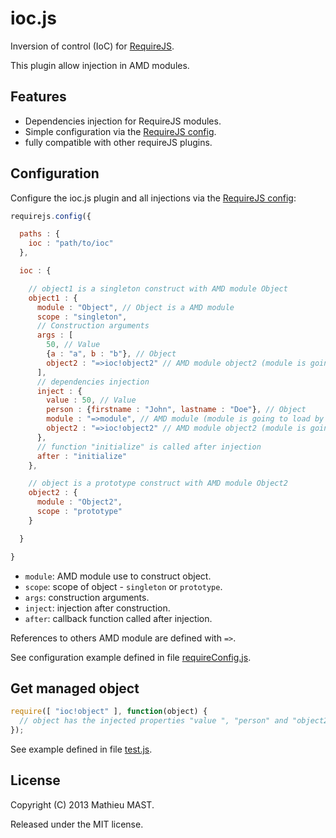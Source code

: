 # ioc.js

Inversion of control (IoC) for [RequireJS](http://requirejs.org/).

This plugin allow injection in AMD modules.

## Features

* Dependencies injection for RequireJS modules.
* Simple configuration via the [RequireJS config](http://requirejs.org/docs/api.html#config).
* fully compatible with other requireJS plugins.

## Configuration

Configure the ioc.js plugin and all injections via the [RequireJS config](http://requirejs.org/docs/api.html#config):

```js
requirejs.config({

  paths : {
    ioc : "path/to/ioc"
  },

  ioc : {

    // object1 is a singleton construct with AMD module Object
    object1 : {
      module : "Object", // Object is a AMD module
      scope : "singleton",
      // Construction arguments
      args : [
        50, // Value
        {a : "a", b : "b"}, // Object
        object2 : "=>ioc!object2" // AMD module object2 (module is going to load by ioc.js plugin)
      ],
      // dependencies injection
      inject : {
        value : 50, // Value
        person : {firstname : "John", lastname : "Doe"}, // Object
        module : "=>module", // AMD module (module is going to load by RequireJS)
        object2 : "=>ioc!object2" // AMD module object2 (module is going to load by ioc.js plugin)
      },
      // function "initialize" is called after injection
      after : "initialize"
    },

    // object is a prototype construct with AMD module Object2
    object2 : {
      module : "Object2",
      scope : "prototype"
    }

  }

}
```

* `module`: AMD module use to construct object.
* `scope`: scope of object - `singleton` or `prototype`.
* `args`: construction arguments.
* `inject`: injection after construction.
* `after`: callback function called after injection.

References to others AMD module are defined with `=>`.

See configuration example defined in file [requireConfig.js](test/requireConfig.js).

## Get managed object

```js
require([ "ioc!object" ], function(object) {
  // object has the injected properties "value ", "person" and "object2"
});
```

See example defined in file [test.js](test/test.js).

## License

Copyright (C) 2013 Mathieu MAST.

Released under the MIT license.

